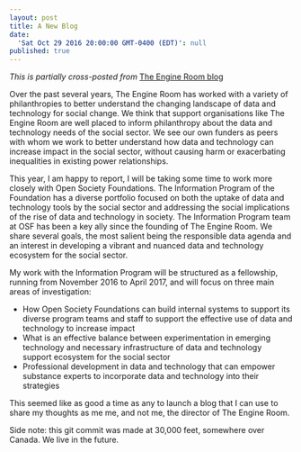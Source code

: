 ```yaml
---
layout: post
title: A New Blog
date:
  'Sat Oct 29 2016 20:00:00 GMT-0400 (EDT)': null
published: true
---
```


_This is partially cross-posted from_ <a href="https://www.theengineroom.org/a-temporary-transfer-data-and-technology-fellowship-at-open-society-foundations/">The Engine Room blog</a>
<br>

<p>Over the past several years, The Engine Room has worked with a variety of philanthropies to better understand the changing landscape of data and technology for social change. We think that support organisations like The Engine Room are well placed to inform philanthropy about the data and technology needs of the social sector. We see our own funders as peers with whom we work to better understand how data and technology can increase impact in the social sector, without causing harm or exacerbating inequalities in existing power relationships.

This year, I am happy to report, I will be taking some time to work more closely with Open Society Foundations. The Information Program of the Foundation has a diverse portfolio focused on both the uptake of data and technology tools by the social sector and addressing the social implications of the rise of data and technology in society. The Information Program team at OSF has been a key ally since the founding of The Engine Room. We share several goals, the most salient being the responsible data agenda and an interest in developing a vibrant and nuanced data and technology ecosystem for the social sector.</p>

My work with the Information Program will be structured as a fellowship, running from November 2016 to April 2017, and will focus on three main areas of investigation:

- How Open Society Foundations can build internal systems to support its diverse program teams and staff to support the effective use of data and technology to increase impact
- What is an effective balance between experimentation in emerging technology and necessary infrastructure of data and technology support ecosystem for the social sector
- Professional development in data and technology that can empower substance experts to incorporate data and technology into their strategies


<p>

This seemed like as good a time as any to launch a blog that I can use to share my thoughts as me me, and not me, the director of The Engine Room. 

</p>
<p>
Side note: this git commit was made at 30,000 feet, somewhere over Canada. We live in the future.
</p>
